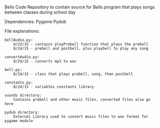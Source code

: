 Bells Code
Repository to contain source for Bells program that plays songs between classes during school day

Dependencies:
    Pygame
    Pydub
    

File explanations:

    bellAudio.py:
        8/22/15 - contains playPrebell function that plays the prebell
        8/24/15 - prebell and postbell, plus playbell to play any song
    
    convertAudio.py:
        8/24/15 - converts mp3 to wav
        
    bell.py:
        8/24/15 - class that plays prebell, song, then postbell
    
    constants.py:
        8/24/15 - variables constants library
    
    sounds directory:
        Contains prebell and other music files, converted files also go here
    
    pydub directory:
        External Library used to convert music files to wav format for pygame module
